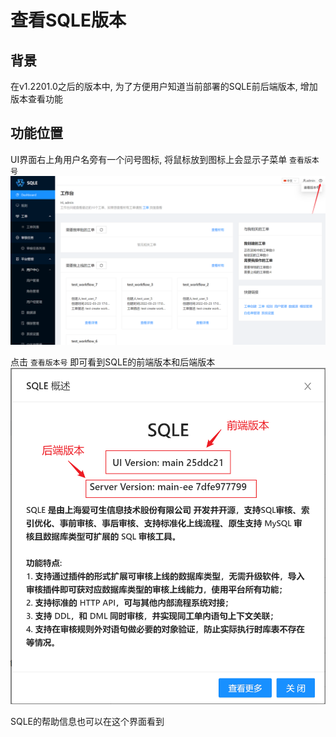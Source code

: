 # 查看SQLE版本

## 背景

在v1.2201.0之后的版本中, 为了方便用户知道当前部署的SQLE前后端版本, 增加版本查看功能

## 功能位置

UI界面右上角用户名旁有一个问号图标, 将鼠标放到图标上会显示子菜单 `查看版本号`
![postion](pictures/sqle_version_position.png)

点击 `查看版本号` 即可看到SQLE的前端版本和后端版本
![img.png](pictures/sqle_version.png)

SQLE的帮助信息也可以在这个界面看到